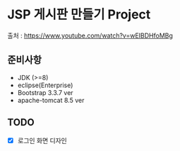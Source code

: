 # JSP 게시판 만들기 Project 

출처 : https://www.youtube.com/watch?v=wEIBDHfoMBg

## 준비사항

* JDK (>=8)
* eclipse(Enterprise)
* Bootstrap 3.3.7 ver
* apache-tomcat 8.5 ver 

## TODO
- [x] 로그인 화면 디자인 
